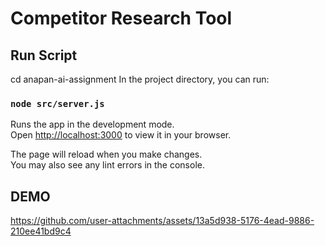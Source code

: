 # Competitor Research Tool

## Run Script

cd anapan-ai-assignment
In the project directory, you can run:

### `node src/server.js`

Runs the app in the development mode.\
Open [http://localhost:3000](http://localhost:3000) to view it in your browser.

The page will reload when you make changes.\
You may also see any lint errors in the console.

## DEMO
https://github.com/user-attachments/assets/13a5d938-5176-4ead-9886-210ee41bd9c4


